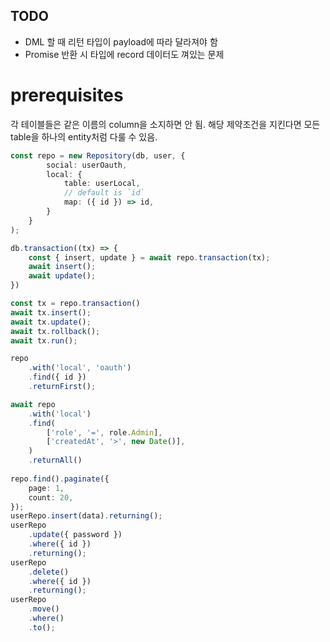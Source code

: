 ## TODO
- DML 할 때 리턴 타입이 payload에 따라 달라져야 함
- Promise 반환 시 타입에 record 데이터도 껴있는 문제


# prerequisites
각 테이블들은 같은 이름의 column을 소지하면 안 됨.
해당 제약조건을 지킨다면 모든 table을 하나의 entity처럼 다룰 수 있음.

```ts
const repo = new Repository(db, user, {
        social: userOauth,
        local: {
            table: userLocal,
            // default is `id`
            map: ({ id }) => id,
        }
    }
);

db.transaction((tx) => {
    const { insert, update } = await repo.transaction(tx);
    await insert();
    await update();
})

const tx = repo.transaction()
await tx.insert();
await tx.update();
await tx.rollback();
await tx.run();

repo
    .with('local', 'oauth')
    .find({ id })
    .returnFirst();

await repo
    .with('local')
    .find(
        ['role', '=', role.Admin],
        ['createdAt', '>', new Date()],
    )
    .returnAll()
    
repo.find().paginate({
    page: 1,
    count: 20,
});
userRepo.insert(data).returning();
userRepo
    .update({ password })
    .where({ id })
    .returning();
userRepo
    .delete()
    .where({ id })
    .returning();
userRepo
    .move()
    .where()
    .to();
```